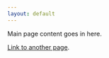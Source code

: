 ```yaml
---
layout: default
---
```


Main page content goes in here.

[Link to another page](./another-page.html).
